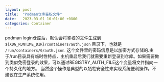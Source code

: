 ```yaml
---
layout: post
title:  "Podman仓库鉴权文件"
date:   2023-03-01 16:01:00 +0800
categories: Container
---
```

podman login仓库后，默认会将鉴权的文件生成到`${XDG_RUNTIME_DIR}/containers/auth.json` 目录下，也就是
`/run/containers/0/auth.json`.
这个文件里的密码信息是以加密方式存储的.由于/run目录具有临时性特点，主机重启后我们就需要重新登录到仓库。如果需要做到类似免密登录的效果，可以通过REGISTRY_AUTH_FILE这个变量将文件指向一个持久化的地方。
当然这个操作是典型的以牺牲安全性来实现系统便利操作，不建议在生产系统使用。
